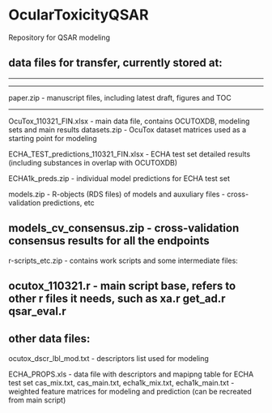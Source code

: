 # OcularToxicityQSAR

Repository for QSAR modeling

data files for transfer, currently stored at:
-----------------------------
-----------------------------
-----------------------------
paper.zip - manuscript files, including latest draft, figures and TOC

-----------------------------
OcuTox_110321_FIN.xlsx - main data file, contains OCUTOXDB, modeling sets and main results
datasets.zip - OcuTox dataset matrices used as a starting point for modeling

ECHA_TEST_predictions_110321_FIN.xlsx - ECHA test set detailed results (including substances in overlap with OCUTOXDB)

ECHA1k_preds.zip - individual model predictions for ECHA test set

models.zip - R-objects (RDS files) of models and auxuliary files - cross-validation predictions, etc

models_cv_consensus.zip - cross-validation consensus results for all the endpoints
-----------------------------

r-scripts_etc.zip - contains work scripts and some intermediate files:

ocutox_110321.r - main script base, refers to other r files it needs, such as
xa.r
get_ad.r
qsar_eval.r
-----------------------------

other data files:
-----------------------------
ocutox_dscr_lbl_mod.txt - descriptors list used for modeling

ECHA_PROPS.xls - data file with descriptors and mapipng table for ECHA test set
cas_mix.txt, cas_main.txt, 
echa1k_mix.txt, echa1k_main.txt - 
	weighted feature matrices for modeling and prediction (can be recreated from main script)

